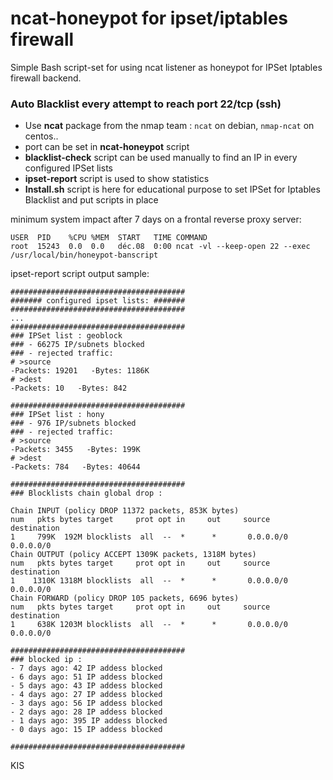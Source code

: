 # ncat-honeypot for ipset/iptables firewall

Simple Bash script-set for using ncat listener as honeypot for IPSet Iptables firewall backend.

### Auto Blacklist every attempt to reach port 22/tcp (ssh)

- Use **ncat** package from the nmap team : `ncat` on debian, `nmap-ncat` on centos..
- port can be set in **ncat-honeypot** script
- **blacklist-check** script can be used manually to find an IP in every configured IPSet lists
- **ipset-report** script is used to show statistics
- **Install.sh** script is here for educational purpose to set IPSet for Iptables Blacklist and put scripts in place


minimum system impact after 7 days on a frontal reverse proxy server:
```
USER  PID    %CPU %MEM  START   TIME COMMAND
root  15243  0.0  0.0   déc.08  0:00 ncat -vl --keep-open 22 --exec /usr/local/bin/honeypot-banscript
```

ipset-report script output sample:

```
#######################################
####### configured ipset lists: #######
#######################################
...
#######################################
### IPSet list : geoblock
### - 66275 IP/subnets blocked
### - rejected traffic:
# >source
-Packets: 19201   -Bytes: 1186K
# >dest
-Packets: 10   -Bytes: 842

#######################################
### IPSet list : hony
### - 976 IP/subnets blocked
### - rejected traffic:
# >source
-Packets: 3455   -Bytes: 199K
# >dest
-Packets: 784   -Bytes: 40644

#######################################
### Blocklists chain global drop :

Chain INPUT (policy DROP 11372 packets, 853K bytes)
num   pkts bytes target     prot opt in     out     source               destination
1     799K  192M blocklists  all  --  *      *       0.0.0.0/0            0.0.0.0/0
Chain OUTPUT (policy ACCEPT 1309K packets, 1318M bytes)
num   pkts bytes target     prot opt in     out     source               destination
1    1310K 1318M blocklists  all  --  *      *       0.0.0.0/0            0.0.0.0/0
Chain FORWARD (policy DROP 105 packets, 6696 bytes)
num   pkts bytes target     prot opt in     out     source               destination
1     638K 1203M blocklists  all  --  *      *       0.0.0.0/0            0.0.0.0/0

#######################################
### blocked ip :
- 7 days ago: 42 IP addess blocked
- 6 days ago: 51 IP addess blocked
- 5 days ago: 43 IP addess blocked
- 4 days ago: 27 IP addess blocked
- 3 days ago: 56 IP addess blocked
- 2 days ago: 28 IP addess blocked
- 1 days ago: 395 IP addess blocked
- 0 days ago: 15 IP addess blocked

#######################################

```

KIS
